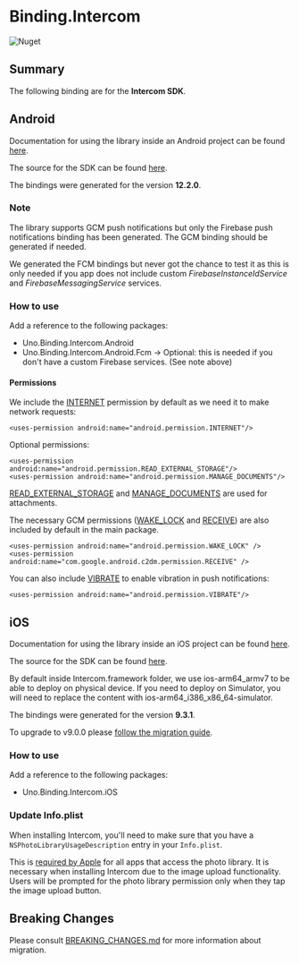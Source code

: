 # Binding.Intercom

![Nuget](https://img.shields.io/nuget/v/nventive.Binding.Intercom)

## Summary

The following binding are for the **Intercom SDK**.

## Android

Documentation for using the library inside an Android project can be found [here](https://developers.intercom.com/docs/welcome).

The source for the SDK can be found [here](https://github.com/intercom/intercom-android). 

The bindings were generated for the version **12.2.0**.

### Note

The library supports GCM push notifications but only the Firebase push notifications binding has been generated. The GCM binding should be generated if needed.

We generated the FCM bindings but never got the chance to test it as this is only needed if you app does not include custom *FirebaseInstanceIdService* and *FirebaseMessagingService* services.

### How to use

Add a reference to the following packages:

- Uno.Binding.Intercom.Android
- Uno.Binding.Intercom.Android.Fcm -> Optional: this is needed if you don't have a custom Firebase services. (See note above)

#### Permissions
We include the [INTERNET](https://developer.android.com/reference/android/Manifest.permission.html#INTERNET) permission by default as we need it to make network requests:

```
<uses-permission android:name="android.permission.INTERNET"/>
```

Optional permissions:

```
<uses-permission android:name="android.permission.READ_EXTERNAL_STORAGE"/>
<uses-permission android:name="android.permission.MANAGE_DOCUMENTS"/>
```
[READ_EXTERNAL_STORAGE](https://developer.android.com/reference/android/Manifest.permission.html#READ_EXTERNAL_STORAGE) and [MANAGE_DOCUMENTS](https://developer.android.com/reference/android/Manifest.permission.html#MANAGE_DOCUMENTS) are used for attachments.

The necessary GCM permissions ([WAKE_LOCK](https://developer.android.com/reference/android/Manifest.permission.html#WAKE_LOCK) and [RECEIVE](https://developers.google.com/cloud-messaging/gcm#manifest)) are also included by default in the main package.

```
<uses-permission android:name="android.permission.WAKE_LOCK" />
<uses-permission android:name="com.google.android.c2dm.permission.RECEIVE" />
```

You can also include [VIBRATE](https://developer.android.com/reference/android/Manifest.permission.html#VIBRATE) to enable vibration in push notifications:

```
<uses-permission android:name="android.permission.VIBRATE"/>
```

## iOS

Documentation for using the library inside an iOS project can be found [here](https://developers.intercom.com/docs/welcome).

The source for the SDK can be found [here](https://github.com/intercom/intercom-ios). 

By default inside Intercom.framework folder, we use ios-arm64_armv7 to be able to deploy on physical device. If you need to deploy on Simulator, you will need to replace the content with ios-arm64_i386_x86_64-simulator.

The bindings were generated for the version **9.3.1**.

To upgrade to v9.0.0 please [follow the migration guide](https://developers.intercom.com/installing-intercom/docs/migrating-to-v9).

### How to use

Add a reference to the following packages:

- Uno.Binding.Intercom.iOS

### Update Info.plist

When installing Intercom, you'll need to make sure that you have a `NSPhotoLibraryUsageDescription` entry in your `Info.plist`.

This is [required by Apple](https://developer.apple.com/library/content/qa/qa1937/_index.html) for all apps that access the photo library. It is necessary when installing Intercom due to the image upload functionality. Users will be prompted for the photo library permission only when they tap the image upload button.

## Breaking Changes

Please consult [BREAKING_CHANGES.md](BREAKING_CHANGES.md) for more information about migration.